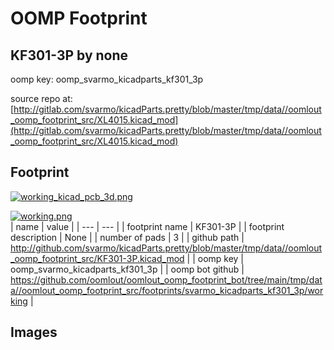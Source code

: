 # OOMP Footprint  
## KF301-3P  by none  
  
oomp key: oomp_svarmo_kicadparts_kf301_3p  
  
source repo at: [http://gitlab.com/svarmo/kicadParts.pretty/blob/master/tmp/data//oomlout_oomp_footprint_src/XL4015.kicad_mod](http://gitlab.com/svarmo/kicadParts.pretty/blob/master/tmp/data//oomlout_oomp_footprint_src/XL4015.kicad_mod)  
## Footprint  
  
[![working_kicad_pcb_3d.png](working_kicad_pcb_3d_600.png)](working_kicad_pcb_3d.png)  
  
[![working.png](working_600.png)](working.png)  
| name | value | 
| --- | --- | 
| footprint name | KF301-3P | 
| footprint description | None | 
| number of pads | 3 | 
| github path | http://github.com/svarmo/kicadParts.pretty/blob/master/tmp/data//oomlout_oomp_footprint_src/KF301-3P.kicad_mod | 
| oomp key | oomp_svarmo_kicadparts_kf301_3p | 
| oomp bot github | https://github.com/oomlout/oomlout_oomp_footprint_bot/tree/main/tmp/data//oomlout_oomp_footprint_src/footprints/svarmo_kicadparts_kf301_3p/working | 
## Images  
